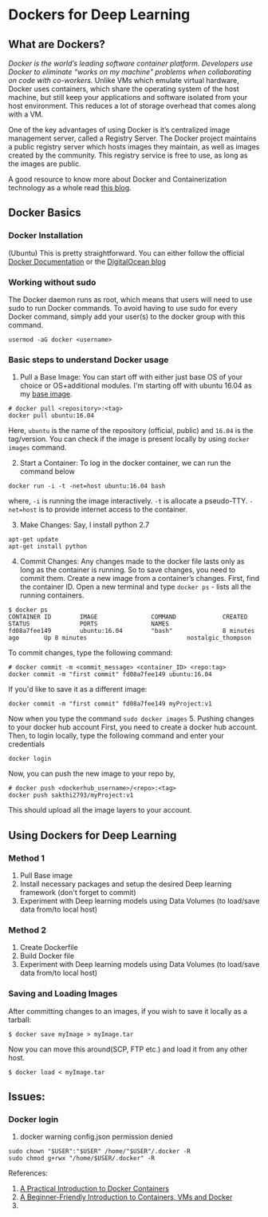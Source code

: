 # Dockers for Deep Learning

## What are Dockers?
*Docker is the world’s leading software container platform. Developers use Docker to eliminate “works on my machine” problems when collaborating on code with co-workers.*
Unlike VMs which emulate virtual hardware, Docker uses containers, which share the operating system of the host machine, but still keep your applications and software isolated from your host environment. 
This reduces a lot of storage overhead that comes along with a VM.

One of the key advantages of using Docker is it’s centralized image management server, called a Registry Server. 
The Docker project maintains a public registry server which hosts images they maintain, as well as images created by the community. 
This registry service is free to use, as long as the images are public.

A good resource to know more about Docker and Containerization technology as a whole read [this blog](https://becominghuman.ai/docker-for-data-science-part-1-dd41e5ef1d80).
 
## Docker Basics
### Docker Installation
(Ubuntu) This is pretty straightforward. You can either follow the official [Docker Documentation](https://docs.docker.com/engine/installation/linux/docker-ce/ubuntu/) or the [DigitalOcean blog](https://www.digitalocean.com/community/tutorials/how-to-install-and-use-docker-on-ubuntu-16-04)

### Working without sudo
The Docker daemon runs as root, which means that users will need to use sudo to run Docker commands.
To avoid having to use sudo for every Docker command, simply add your user(s) to the docker group with this command.
```
usermod -aG docker <username>
```

### Basic steps to understand Docker usage
1. Pull a Base Image:
You can start off with either just base OS of your choice or OS+additional modules.
I'm starting off with ubuntu 16.04 as my [base image](https://hub.docker.com/_/ubuntu/). 
```
# docker pull <repository>:<tag>
docker pull ubuntu:16.04
```
Here, `ubuntu` is the name of the repository (official, public) and `16.04` is the tag/version.
You can check if the image is present locally by using `docker images` command.

2. Start a Container:
To log in the docker container, we can run the command below
```
docker run -i -t -net=host ubuntu:16.04 bash
```
where,
`-i` is running the image interactively.
`-t` is allocate a pseudo-TTY.
`-net=host` is to provide internet access to the container.

3. Make Changes:
Say, I install python 2.7
```
apt-get update
apt-get install python
```

4. Commit Changes:
Any changes made to the docker file lasts only as long as the container is running. So to save changes, you need to commit them. 
Create a new image from a container’s changes.
First, find the container ID. Open a new terminal and type `docker ps` - lists all the running containers. 
```
$ docker ps
CONTAINER ID        IMAGE               COMMAND             CREATED             STATUS              PORTS               NAMES
fd08a7fee149        ubuntu:16.04        "bash"              8 minutes ago       Up 8 minutes                            nostalgic_thompson
```
To commit changes, type the following command:
```
# docker commit -m <commit_message> <container_ID> <repo:tag>
docker commit -m "first commit" fd08a7fee149 ubuntu:16.04
```
If you'd like to save it as a different image:
```
docker commit -m "first commit" fd08a7fee149 myProject:v1
```
Now when you type the command `sudo docker images`
5. Pushing changes to your docker hub account
First, you need to create a docker hub account.
Then, to login locally, type the following command and enter your credentials 
```
docker login
```
Now, you can push the new image to your repo by,
```
# docker push <dockerhub_username>/<repo>:<tag>
docker push sakthi2793/myProject:v1
```
This should upload all the image layers to your account. 


## Using Dockers for Deep Learning

### Method 1
1. Pull Base image
2. Install necessary packages and setup the desired Deep learning framework (don't forget to commit)
3. Experiment with Deep learning models using Data Volumes (to load/save data from/to local host)

### Method 2
1. Create Dockerfile
2. Build Docker file
3. Experiment with Deep learning models using Data Volumes (to load/save data from/to local host)


### Saving and Loading Images
 After committing changes to an images, if you wish to save it locally as a tarball:
 ```
 $ docker save myImage > myImage.tar
 ```
 Now you can move this around(SCP, FTP etc.) and load it from any other host.
 ```
 $ docker load < myImage.tar
 ```
 ## Issues:
 ### Docker login
 1. docker warning config.json permission denied
  ```
  sudo chown "$USER":"$USER" /home/"$USER"/.docker -R
  sudo chmod g+rwx "/home/$USER/.docker" -R
  ```

References:
  1. [A Practical Introduction to Docker Containers](https://developers.redhat.com/blog/2014/05/15/practical-introduction-to-docker-containers/)
  2. [A Beginner-Friendly Introduction to Containers, VMs and Docker](https://medium.freecodecamp.org/a-beginner-friendly-introduction-to-containers-vms-and-docker-79a9e3e119b)
  3. 
